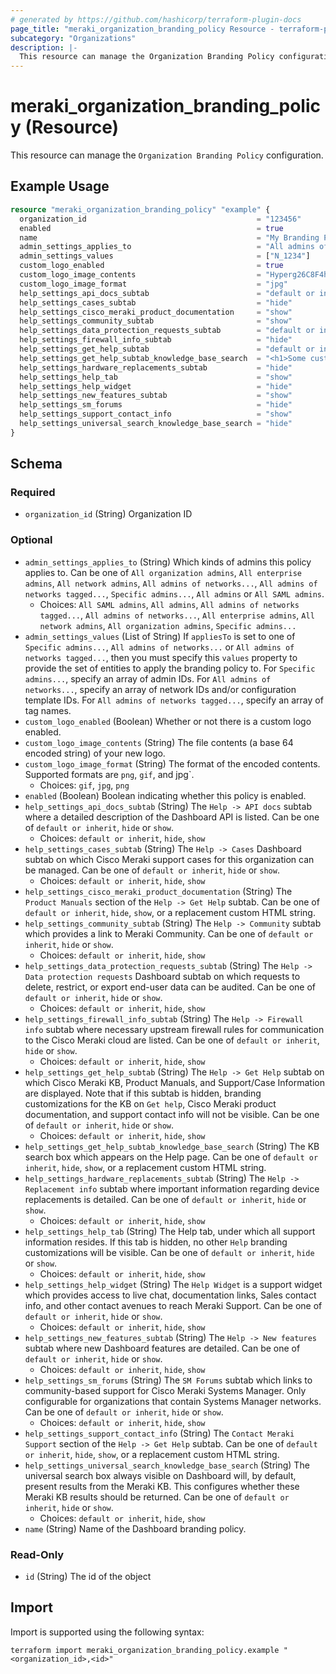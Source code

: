 ```yaml
---
# generated by https://github.com/hashicorp/terraform-plugin-docs
page_title: "meraki_organization_branding_policy Resource - terraform-provider-meraki"
subcategory: "Organizations"
description: |-
  This resource can manage the Organization Branding Policy configuration.
---
```


# meraki_organization_branding_policy (Resource)

This resource can manage the `Organization Branding Policy` configuration.

## Example Usage

```terraform
resource "meraki_organization_branding_policy" "example" {
  organization_id                                      = "123456"
  enabled                                              = true
  name                                                 = "My Branding Policy"
  admin_settings_applies_to                            = "All admins of networks..."
  admin_settings_values                                = ["N_1234"]
  custom_logo_enabled                                  = true
  custom_logo_image_contents                           = "Hyperg26C8F4h8CvcoUqpA=="
  custom_logo_image_format                             = "jpg"
  help_settings_api_docs_subtab                        = "default or inherit"
  help_settings_cases_subtab                           = "hide"
  help_settings_cisco_meraki_product_documentation     = "show"
  help_settings_community_subtab                       = "show"
  help_settings_data_protection_requests_subtab        = "default or inherit"
  help_settings_firewall_info_subtab                   = "hide"
  help_settings_get_help_subtab                        = "default or inherit"
  help_settings_get_help_subtab_knowledge_base_search  = "<h1>Some custom HTML content</h1>"
  help_settings_hardware_replacements_subtab           = "hide"
  help_settings_help_tab                               = "show"
  help_settings_help_widget                            = "hide"
  help_settings_new_features_subtab                    = "show"
  help_settings_sm_forums                              = "hide"
  help_settings_support_contact_info                   = "show"
  help_settings_universal_search_knowledge_base_search = "hide"
}
```

<!-- schema generated by tfplugindocs -->
## Schema

### Required

- `organization_id` (String) Organization ID

### Optional

- `admin_settings_applies_to` (String) Which kinds of admins this policy applies to. Can be one of `All organization admins`, `All enterprise admins`, `All network admins`, `All admins of networks...`, `All admins of networks tagged...`, `Specific admins...`, `All admins` or `All SAML admins`.
  - Choices: `All SAML admins`, `All admins`, `All admins of networks tagged...`, `All admins of networks...`, `All enterprise admins`, `All network admins`, `All organization admins`, `Specific admins...`
- `admin_settings_values` (List of String) If `appliesTo` is set to one of `Specific admins...`, `All admins of networks...` or `All admins of networks tagged...`, then you must specify this `values` property to provide the set of entities to apply the branding policy to. For `Specific admins...`, specify an array of admin IDs. For `All admins of networks...`, specify an array of network IDs and/or configuration template IDs. For `All admins of networks tagged...`, specify an array of tag names.
- `custom_logo_enabled` (Boolean) Whether or not there is a custom logo enabled.
- `custom_logo_image_contents` (String) The file contents (a base 64 encoded string) of your new logo.
- `custom_logo_image_format` (String) The format of the encoded contents. Supported formats are `png`, `gif`, and jpg`.
  - Choices: `gif`, `jpg`, `png`
- `enabled` (Boolean) Boolean indicating whether this policy is enabled.
- `help_settings_api_docs_subtab` (String) The `Help -> API docs` subtab where a detailed description of the Dashboard API is listed. Can be one of `default or inherit`, `hide` or `show`.
  - Choices: `default or inherit`, `hide`, `show`
- `help_settings_cases_subtab` (String) The `Help -> Cases` Dashboard subtab on which Cisco Meraki support cases for this organization can be managed. Can be one of `default or inherit`, `hide` or `show`.
  - Choices: `default or inherit`, `hide`, `show`
- `help_settings_cisco_meraki_product_documentation` (String) The `Product Manuals` section of the `Help -> Get Help` subtab. Can be one of `default or inherit`, `hide`, `show`, or a replacement custom HTML string.
- `help_settings_community_subtab` (String) The `Help -> Community` subtab which provides a link to Meraki Community. Can be one of `default or inherit`, `hide` or `show`.
  - Choices: `default or inherit`, `hide`, `show`
- `help_settings_data_protection_requests_subtab` (String) The `Help -> Data protection requests` Dashboard subtab on which requests to delete, restrict, or export end-user data can be audited. Can be one of `default or inherit`, `hide` or `show`.
  - Choices: `default or inherit`, `hide`, `show`
- `help_settings_firewall_info_subtab` (String) The `Help -> Firewall info` subtab where necessary upstream firewall rules for communication to the Cisco Meraki cloud are listed. Can be one of `default or inherit`, `hide` or `show`.
  - Choices: `default or inherit`, `hide`, `show`
- `help_settings_get_help_subtab` (String) The `Help -> Get Help` subtab on which Cisco Meraki KB, Product Manuals, and Support/Case Information are displayed. Note that if this subtab is hidden, branding customizations for the KB on `Get help`, Cisco Meraki product documentation, and support contact info will not be visible. Can be one of `default or inherit`, `hide` or `show`.
  - Choices: `default or inherit`, `hide`, `show`
- `help_settings_get_help_subtab_knowledge_base_search` (String) The KB search box which appears on the Help page. Can be one of `default or inherit`, `hide`, `show`, or a replacement custom HTML string.
- `help_settings_hardware_replacements_subtab` (String) The `Help -> Replacement info` subtab where important information regarding device replacements is detailed. Can be one of `default or inherit`, `hide` or `show`.
  - Choices: `default or inherit`, `hide`, `show`
- `help_settings_help_tab` (String) The Help tab, under which all support information resides. If this tab is hidden, no other `Help` branding customizations will be visible. Can be one of `default or inherit`, `hide` or `show`.
  - Choices: `default or inherit`, `hide`, `show`
- `help_settings_help_widget` (String) The `Help Widget` is a support widget which provides access to live chat, documentation links, Sales contact info, and other contact avenues to reach Meraki Support. Can be one of `default or inherit`, `hide` or `show`.
  - Choices: `default or inherit`, `hide`, `show`
- `help_settings_new_features_subtab` (String) The `Help -> New features` subtab where new Dashboard features are detailed. Can be one of `default or inherit`, `hide` or `show`.
  - Choices: `default or inherit`, `hide`, `show`
- `help_settings_sm_forums` (String) The `SM Forums` subtab which links to community-based support for Cisco Meraki Systems Manager. Only configurable for organizations that contain Systems Manager networks. Can be one of `default or inherit`, `hide` or `show`.
  - Choices: `default or inherit`, `hide`, `show`
- `help_settings_support_contact_info` (String) The `Contact Meraki Support` section of the `Help -> Get Help` subtab. Can be one of `default or inherit`, `hide`, `show`, or a replacement custom HTML string.
- `help_settings_universal_search_knowledge_base_search` (String) The universal search box always visible on Dashboard will, by default, present results from the Meraki KB. This configures whether these Meraki KB results should be returned. Can be one of `default or inherit`, `hide` or `show`.
  - Choices: `default or inherit`, `hide`, `show`
- `name` (String) Name of the Dashboard branding policy.

### Read-Only

- `id` (String) The id of the object

## Import

Import is supported using the following syntax:

```shell
terraform import meraki_organization_branding_policy.example "<organization_id>,<id>"
```
